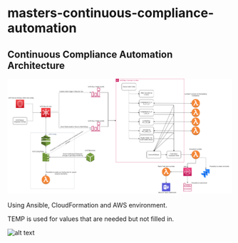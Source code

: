 # masters-continuous-compliance-automation

## Continuous Compliance Automation Architecture
![alt text](https://github.com/ijansson/masters-continuous-compliance-automation/blob/main/ContinuousComplianceAutomationArc.png?raw=true)

Using Ansible, CloudFormation and AWS environment. 

TEMP is used for values that are needed but not filled in. 

![alt text](https://i.kym-cdn.com/entries/icons/original/000/001/030/DButt.jpg)
